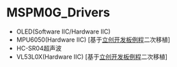 # MSPM0G_Drivers

- OLED(Software IIC/Hardware IIC)
- MPU6050(Hardware IIC) [基于[立创开发板例程](https://wiki.lckfb.com/zh-hans/dmx/module/sensor/mpu6050-six-axis-sensor.html)二次移植]
- HC-SR04超声波
- VL53L0X(Hardware IIC) [基于[立创开发板例程](https://lceda001.feishu.cn/wiki/X5fbwOdSgicxrmkCiHWcbUDnniv#part-QWVBdXFy5oGz09x9yDpcgXhwnAd)二次移植]
